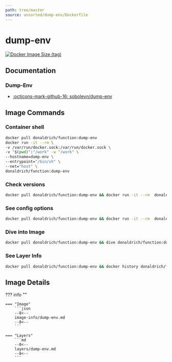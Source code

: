 ```yaml
---
path: tree/master
source: unsorted/dump-env/Dockerfile
---
```


# dump-env

[![Docker Image Size (tag)](https://img.shields.io/docker/image-size/donaldrich/function/dump-env?color=blue&label=donaldrich/function:dump-env&logo=docker&style=flat-square)](https://hub.docker.com/r/donaldrich/function/dump-env)

## Documentation

### Dump-Env

- [:octicons-mark-github-16: sobolevn/dump-env](https://github.com/sobolevn/dump-env)

## Image Commands

### Container shell

```sh
docker pull donaldrich/function:dump-env
docker run -it --rm \
-v /var/run/docker.sock:/var/run/docker.sock \
-v "$(pwd)":"/work" -w "/work" \
--hostname=dump-env \
--entrypoint="/bin/sh" \
--net="host" \
donaldrich/function:dump-env
```

### Check versions

```sh
docker pull donaldrich/function:dump-env && docker run -it --rm  donaldrich/function:dump-env validate
```

### See config options

```sh
docker pull donaldrich/function:dump-env && docker run -it --rm  donaldrich/function:dump-env help
```

### Dive into Image

```sh
docker pull donaldrich/function:dump-env && dive donaldrich/function:dump-env
```

### See Layer Info

```sh
docker pull donaldrich/function:dump-env && docker history donaldrich/function:dump-env
```

## Image Details

??? info ""

    === "Image"
        ```json
        --8<--
        image-info/dump-env.md
        --8<--
        ```

    === "Layers"
        ```md
        --8<--
        layers/dump-env.md
        --8<--
        ```
